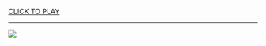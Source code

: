 
<a href="https://premium76.site?title=most_interceptions_in_one_nfl_game&ref=13M">CLICK TO PLAY</a></h3>
<hr>

<a href="https://premium76.site?title=most_interceptions_in_one_nfl_game&ref=13M"><img src="https://clearcache.store/games.png"></a>


